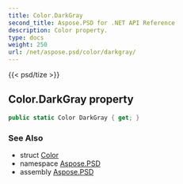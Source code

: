```yaml
---
title: Color.DarkGray
second_title: Aspose.PSD for .NET API Reference
description: Color property. 
type: docs
weight: 250
url: /net/aspose.psd/color/darkgray/
---
```

{{< psd/tize >}}
## Color.DarkGray property

```csharp
public static Color DarkGray { get; }
```

### See Also

* struct [Color](../)
* namespace [Aspose.PSD](../../color/)
* assembly [Aspose.PSD](../../../)


